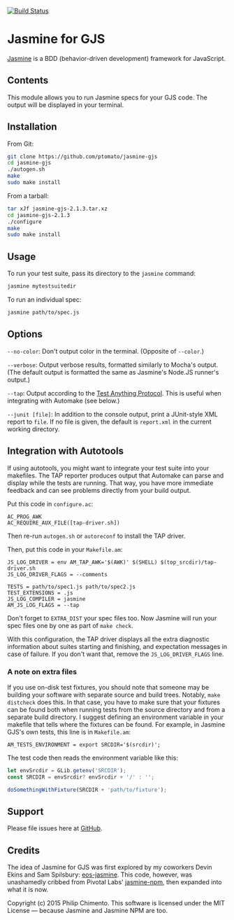 [![Build Status](https://travis-ci.org/ptomato/jasmine-gjs.png?branch=master)](https://travis-ci.org/ptomato/jasmine-gjs)

# Jasmine for GJS

[Jasmine](https://github.com/jasmine/jasmine) is a BDD (behavior-driven
development) framework for JavaScript.

## Contents

This module allows you to run Jasmine specs for your GJS code.
The output will be displayed in your terminal.

## Installation

From Git:

```sh
git clone https://github.com/ptomato/jasmine-gjs
cd jasmine-gjs
./autogen.sh
make
sudo make install
```

From a tarball:

```sh
tar xJf jasmine-gjs-2.1.3.tar.xz
cd jasmine-gjs-2.1.3
./configure
make
sudo make install
```

## Usage

To run your test suite, pass its directory to the `jasmine` command:

```bash
jasmine mytestsuitedir
```

To run an individual spec:

```bash
jasmine path/to/spec.js
```

## Options

`--no-color`: Don't output color in the terminal.
(Opposite of `--color`.)

`--verbose`: Output verbose results, formatted similarly to Mocha's
output.
(The default output is formatted the same as Jasmine's Node.JS runner's
output.)

`--tap`: Output according to the
[Test Anything Protocol](http://testanything.org/).
This is useful when integrating with Automake (see below.)

`--junit [file]`: In addition to the console output, print a JUnit-style
XML report to `file`.
If no file is given, the default is `report.xml` in the current working
directory.

## Integration with Autotools

If using autotools, you might want to integrate your test suite into
your makefiles.
The TAP reporter produces output that Automake can parse and display
while the tests are running.
That way, you have more immediate feedback and can see problems directly
from your build output.

Put this code in `configure.ac`:

```
AC_PROG_AWK
AC_REQUIRE_AUX_FILE([tap-driver.sh])
```

Then re-run `autogen.sh` or `autoreconf` to install the TAP driver.

Then, put this code in your `Makefile.am`:

```make
JS_LOG_DRIVER = env AM_TAP_AWK='$(AWK)' $(SHELL) $(top_srcdir)/tap-driver.sh
JS_LOG_DRIVER_FLAGS = --comments

TESTS = path/to/spec1.js path/to/spec2.js
TEST_EXTENSIONS = .js
JS_LOG_COMPILER = jasmine
AM_JS_LOG_FLAGS = --tap
```

Don't forget to `EXTRA_DIST` your spec files too.
Now Jasmine will run your spec files one by one as part of `make check`.

With this configuration, the TAP driver displays all the extra
diagnostic information about suites starting and finishing, and
expectation messages in case of failure.
If you don't want that, remove the `JS_LOG_DRIVER_FLAGS` line.

### A note on extra files

If you use on-disk test fixtures, you should note that someone may be
building your software with separate source and build trees.
Notably, `make distcheck` does this.
In that case, you have to make sure that your fixtures can be found both
when running tests from the source directory and from a separate build
directory.
I suggest defining an environment variable in your makefile that tells
where the fixtures can be found.
For example, in Jasmine GJS's own tests, this line is in `Makefile.am`:

```make
AM_TESTS_ENVIRONMENT = export SRCDIR='$(srcdir)';
```

The test code then reads the environment variable like this:

```js
let envSrcdir = GLib.getenv('SRCDIR');
const SRCDIR = envSrcdir? envSrcdir + '/' : '';

doSomethingWithFixture(SRCDIR + 'path/to/fixture');
```

## Support

Please file issues here at
[GitHub](https://github.com/ptomato/jasmine-gjs/issues).

## Credits

The idea of Jasmine for GJS was first explored by my coworkers Devin
Ekins and Sam Spilsbury:
[eos-jasmine](https://github.com/endlessm/eos-jasmine).
This code, however, was unashamedly cribbed from Pivotal Labs'
[jasmine-npm](https://github.com/jasmine/jasmine-npm), then expanded
into what it is now.

Copyright (c) 2015 Philip Chimento.
This software is licensed under the MIT License &mdash; because Jasmine
and Jasmine NPM are too.
